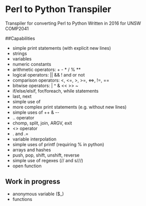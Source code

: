 # Perl to Python Transpiler

Transpiler for converting Perl to Python
Written in 2016 for UNSW COMP2041

##Capabilities
* simple print statements (with explicit new lines)
* strings
* variables
* numeric constants
* arithmetic operators: + - * / % \*\*
* logical operators: || && ! and or not
* comparison operators: <, <=, >, >=, <=>, !=, ==
* bitwise operators: | ^ & << >> ~
* if/else/elsif, for/foreach, while statements
* last, next
* simple use of <STDIN>
* more complex print statements (e.g. without new lines)
* simple uses of ++ & --
* .. operator
* chomp, split, join, ARGV, exit
* <> operator
* . and .=
* variable interpolation
* simple uses of printf (requiring % in python)
* arrays and hashes
* push, pop, shift, unshift, reverse
* simple use of regexes (// and s///)
* open function

## Work in progress
* anonymous variable ($_)
* functions
